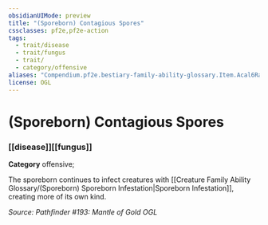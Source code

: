 ```yaml
---
obsidianUIMode: preview
title: "(Sporeborn) Contagious Spores"
cssclasses: pf2e,pf2e-action
tags:
  - trait/disease
  - trait/fungus
  - trait/
  - category/offensive
aliases: "Compendium.pf2e.bestiary-family-ability-glossary.Item.Acal6RaZleMsVwCw"
license: OGL
---
```

# (Sporeborn) Contagious Spores

### [[disease]][[fungus]]

**Category** offensive; 




The sporeborn continues to infect creatures with [[Creature Family Ability Glossary/(Sporeborn) Sporeborn Infestation|Sporeborn Infestation]], creating more of its own kind.

*Source: Pathfinder #193: Mantle of Gold*
*OGL*